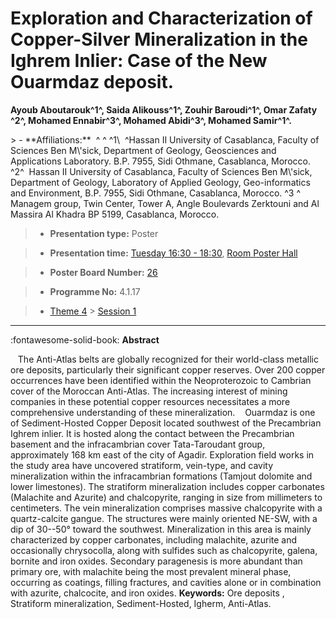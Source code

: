 # Exploration and Characterization of Copper-Silver Mineralization in the Ighrem Inlier: Case of the New Ouarmdaz deposit.

**Ayoub Aboutarouk^1^, Saida Alikouss^1^, Zouhir Baroudi^1^, Omar Zafaty ^2^, Mohamed Ennabir^3^, Mohamed Abidi^3^, Mohamed Samir^1^.**

<!-- more -->> - **Affiliations:**  ^ ^ ^1\  ^Hassan II University of Casablanca, Faculty of Sciences Ben M\'sick, Department of Geology, Geosciences and Applications Laboratory. B.P. 7955, Sidi Othmane, Casablanca, Morocco.   ^2^  Hassan II University of Casablanca, Faculty of Sciences Ben M\'sick, Department of Geology, Laboratory of Applied Geology, Geo-informatics and Environment, B.P. 7955, Sidi Othmane, Casablanca, Morocco. ^3 ^ Managem group, Twin Center, Tower A, Angle Boulevards Zerktouni and Al Massira Al Khadra BP 5199, Casablanca, Morocco. 

> - **Presentation type:** Poster

> - **Presentation time:** [Tuesday 16:30 - 18:30](../sessions_comparison.md#__tabbed_2_6), [Room Poster Hall](../maps_venue.md#__tabbed_1_1)

> - **Poster Board Number:** [26](../map_poster_boards.md#tuesday)

> - **Programme No:** 4.1.17

> - [Theme 4](../theme4.md) > [Session 1](../sessions/session-4-1.md)

--- 

:fontawesome-solid-book: **Abstract**

   The Anti-Atlas belts are globally recognized for their world-class metallic ore deposits, particularly their significant copper reserves. Over 200 copper occurrences have been identified within the Neoproterozoic to Cambrian cover of the Moroccan Anti-Atlas. The increasing interest of mining companies in these potential copper resources necessitates a more comprehensive understanding of these mineralization.
   Ouarmdaz is one of Sediment-Hosted Copper Deposit located southwest of the Precambrian Ighrem inlier. It is hosted along the contact between the Precambrian basement and the infracambrian cover Tata-Taroudant group, approximately 168 km east of the city of Agadir.
Exploration field works in the study area have uncovered stratiform, vein-type, and cavity mineralization within the infracambrian formations (Tamjout dolomite and lower limestones). The stratiform mineralization includes copper carbonates (Malachite and Azurite) and chalcopyrite, ranging in size from millimeters to centimeters. The vein mineralization comprises massive chalcopyrite with a quartz-calcite gangue. The structures were mainly oriented NE-SW, with a dip of 30--50° toward the southwest.
Mineralization in this area is mainly characterized by copper carbonates, including malachite, azurite and occasionally chrysocolla, along with sulfides such as chalcopyrite, galena, bornite and iron oxides. Secondary paragenesis is more abundant than primary ore, with malachite being the most prevalent mineral phase, occurring as coatings, filling fractures, and cavities alone or in combination with azurite, chalcocite, and iron oxides.
**Keywords:** Ore deposits , Stratiform mineralization, Sediment-Hosted, Igherm, Anti-Atlas.

